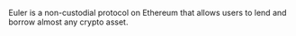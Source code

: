 Euler is a non-custodial protocol on Ethereum that allows users to lend and borrow almost any crypto asset.